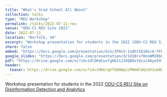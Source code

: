 ```yaml
---
title: "What's Grad School All About"
collection: talks
type: "REU Workshop"
permalink: /talks/2022-07-11-reu
venue: "ODU-CS REU Site 2022"
date: 2022-07-11
location: "Norfolk, VA"
excerpt: "Workshop presentation for students in the 2022 [ODU-CS REU Site on Disinformation Detection and Analytics](https://oducsreu.github.io/)"
share: false
embed: "https://docs.google.com/presentation/d/e/2PACX-1vQhtI610orA-YFRfXuMccjXVJdWCOyxnvgfe4ZbDOcM77wLG4x08ynsPalHNlrm1BhNKrs_I2vRyjGJ/embed?start=false&loop=false&delayms=3000"
google_slides: "https://docs.google.com/presentation/d/1d10rxfHnsWMZ8bLAc2wdX7QWuZNdAfDA6Gd5RDVuNcA/"
pdf: "https://drive.google.com/uc?id=1dlO6dCwsfgHGIsJ3XQD6xtQcoJ4Aye59"
header:
  teaser: https://drive.google.com/uc?id=1H6ErgVfGb0WpLUPNm0lAQsUh2u88Diox
---
```

Workshop presentation for students in the 2022 [ODU-CS REU Site on Disinformation Detection and Analytics](https://oducsreu.github.io/)
